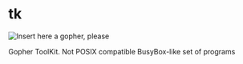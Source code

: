 # tk

![Insert here a gopher, please](https://raw.githubusercontent.com/reklesio/tk//master/media/gopher.png)

Gopher ToolKit. Not POSIX compatible BusyBox-like set of programs

